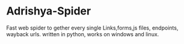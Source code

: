 # Adrishya-Spider
Fast web spider to gether every single Links,forms,js files, endpoints, wayback urls. written in python, works on windows and linux. 
